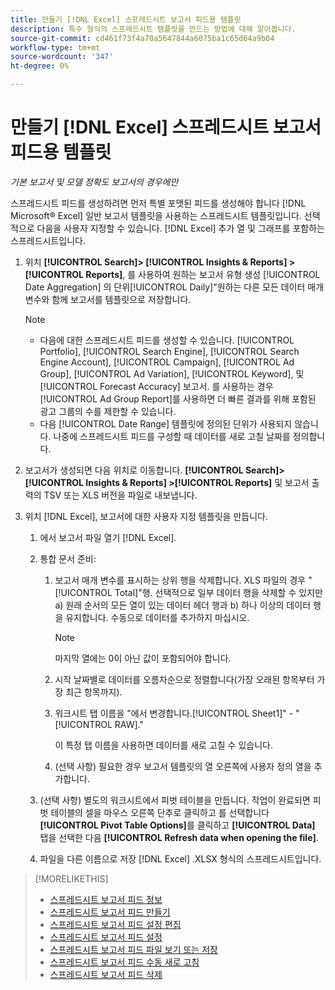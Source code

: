 ```yaml
---
title: 만들기 [!DNL Excel] 스프레드시트 보고서 피드용 템플릿
description: 특수 형식의 스프레드시트 템플릿을 만드는 방법에 대해 알아봅니다.
source-git-commit: cd461f73f4a70a5647844a6075ba1c65d64a9b04
workflow-type: tm+mt
source-wordcount: '347'
ht-degree: 0%

---
```


# 만들기 [!DNL Excel] 스프레드시트 보고서 피드용 템플릿

*기본 보고서 및 모델 정확도 보고서의 경우에만*

스프레드시트 피드를 생성하려면 먼저 특별 포맷된 피드를 생성해야 합니다 [!DNL Microsoft® Excel] 일반 보고서 템플릿을 사용하는 스프레드시트 템플릿입니다. 선택적으로 다음을 사용자 지정할 수 있습니다. [!DNL Excel] 추가 열 및 그래프를 포함하는 스프레드시트입니다.

1. 위치 **[!UICONTROL Search]> [!UICONTROL Insights & Reports] >[!UICONTROL Reports]**, 를 사용하여 원하는 보고서 유형 생성 [!UICONTROL Date Aggregation] 의 단위[!UICONTROL Daily]&quot;원하는 다른 모든 데이터 매개 변수와 함께 보고서를 템플릿으로 저장합니다.

   >[!NOTE]
   >
   > * 다음에 대한 스프레드시트 피드를 생성할 수 있습니다. [!UICONTROL Portfolio], [!UICONTROL Search Engine], [!UICONTROL Search Engine Account], [!UICONTROL Campaign], [!UICONTROL Ad Group], [!UICONTROL Ad Variation], [!UICONTROL Keyword], 및 [!UICONTROL Forecast Accuracy] 보고서. 를 사용하는 경우 [!UICONTROL Ad Group Report]를 사용하면 더 빠른 결과를 위해 포함된 광고 그룹의 수를 제한할 수 있습니다.
   > * 다음 [!UICONTROL Date Range] 템플릿에 정의된 단위가 사용되지 않습니다. 나중에 스프레드시트 피드를 구성할 때 데이터를 새로 고칠 날짜를 정의합니다.


1. 보고서가 생성되면 다음 위치로 이동합니다. **[!UICONTROL Search]> [!UICONTROL Insights & Reports] >[!UICONTROL Reports]** 및 보고서 출력의 TSV 또는 XLS 버전을 파일로 내보냅니다.

1. 위치 [!DNL Excel], 보고서에 대한 사용자 지정 템플릿을 만듭니다.

   1. 에서 보고서 파일 열기 [!DNL Excel].

   1. 통합 문서 준비:

      1. 보고서 매개 변수를 표시하는 상위 행을 삭제합니다. XLS 파일의 경우 &quot;[!UICONTROL Total]&quot;행. 선택적으로 일부 데이터 행을 삭제할 수 있지만 a) 원래 순서의 모든 열이 있는 데이터 헤더 행과 b) 하나 이상의 데이터 행을 유지합니다. 수동으로 데이터를 추가하지 마십시오.

         >[!NOTE]
         >
         > 마지막 열에는 0이 아닌 값이 포함되어야 합니다.

      2. 시작 날짜별로 데이터를 오름차순으로 정렬합니다(가장 오래된 항목부터 가장 최근 항목까지).

      3. 워크시트 탭 이름을 &quot;에서 변경합니다.[!UICONTROL Sheet1]&quot; - &quot;[!UICONTROL RAW].&quot;

         이 특정 탭 이름을 사용하면 데이터를 새로 고칠 수 있습니다.

      4. (선택 사항) 필요한 경우 보고서 템플릿의 열 오른쪽에 사용자 정의 열을 추가합니다.
   1. (선택 사항) 별도의 워크시트에서 피벗 테이블을 만듭니다. 작업이 완료되면 피벗 테이블의 셀을 마우스 오른쪽 단추로 클릭하고 를 선택합니다 **[!UICONTROL Pivot Table Options]**&#x200B;를 클릭하고 **[!UICONTROL Data]** 탭을 선택한 다음 **[!UICONTROL Refresh data when opening the file]**.

   1. 파일을 다른 이름으로 저장 [!DNL Excel] .XLSX 형식의 스프레드시트입니다.


>[!MORELIKETHIS]
>
>* [스프레드시트 보고서 피드 정보](spreadsheet-feed-about.md)
>* [스프레드시트 보고서 피드 만들기](spreadsheet-feed-create.md)
>* [스프레드시트 보고서 피드 설정 편집](spreadsheet-feed-edit.md)
>* [스프레드시트 보고서 피드 설정](spreadsheet-feed-settings.md)
>* [스프레드시트 보고서 피드 파일 보기 또는 저장](spreadsheet-feed-view-or-save.md)
>* [스프레드시트 보고서 피드 수동 새로 고침](spreadsheet-feed-refresh.md)
>* [스프레드시트 보고서 피드 삭제](spreadsheet-feed-delete.md)

